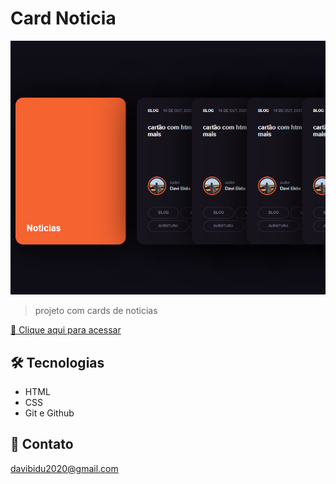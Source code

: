 # Card Noticia

![preview](./preview.png)

> projeto com cards de noticias   

[ 🔗 Clique aqui para acessar](https://Davibidu.github.io/Card-com-html-css) 

## 🛠 Tecnologias 
- HTML
- CSS
- Git e Github

## 📱 Contato 
davibidu2020@gmail.com
